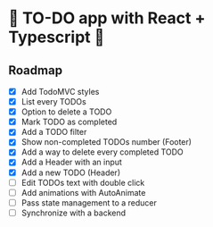 # 📝 TO-DO app with React + Typescript 📝

## Roadmap

- [x] Add TodoMVC styles
- [x] List every TODOs
- [x] Option to delete a TODO
- [x] Mark TODO as completed
- [x] Add a TODO filter
- [x] Show non-completed TODOs number (Footer)
- [x] Add a way to delete every completed TODO
- [x] Add a Header with an input
- [x] Add a new TODO (Header)
- [ ] Edit TODOs text with double click
- [ ] Add animations with AutoAnimate
- [ ] Pass state management to a reducer
- [ ] Synchronize with a backend
